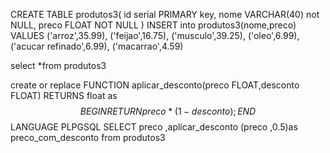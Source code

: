 CREATE TABLE produtos3(
  id serial PRIMARY key,
  nome VARCHAR(40) not NULL,
  preco FLOAT NOT NULL
)
INSERT into produtos3(nome,preco)
VALUES
('arroz',35.99),
('feijao',16.75),
('musculo',39.25),
('oleo',6.99),
('acucar refinado',6.99),
('macarrao',4.59)

select *from produtos3

create or replace FUNCTION aplicar_desconto(preco FLOAT,desconto FLOAT) 
   RETURNS float as $$
   BEGIN
     RETURN preco * (1-desconto);
   END
  $$ LANGUAGE PLPGSQL
  SELECT preco ,aplicar_desconto (preco ,0.5)as preco_com_desconto from produtos3 
